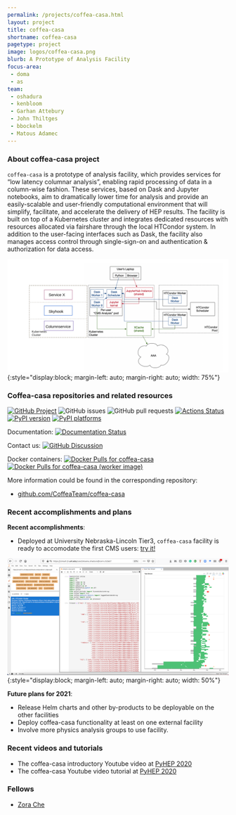 ```yaml
---
permalink: /projects/coffea-casa.html
layout: project
title: coffea-casa
shortname: coffea-casa
pagetype: project
image: logos/coffea-casa.png
blurb: A Prototype of Analysis Facility
focus-area:
 - doma
 - as
team:
 - oshadura
 - kenbloom
 - Garhan Attebury
 - John Thiltges
 - bbockelm
 - Matous Adamec
---
```




### About coffea-casa project

`coffea-casa` is a prototype of analysis facility, which provides services for “low latency columnar analysis”, enabling rapid processing of data in a column-wise fashion. These services, based on Dask and Jupyter notebooks, aim to dramatically lower time for analysis and provide an easily-scalable and user-friendly computational environment that will simplify, facilitate, and accelerate the delivery of HEP results. The facility is built on top of a Kubernetes cluster and integrates dedicated resources with resources allocated via fairshare through the local HTCondor system. In addition to the user-facing interfaces such as Dask, the facility also manages access control through single-sign-on and authentication & authorization for data access.

![Generic design schema of coffea-casa analysis facility](/assets/images/coffea-casa-0.png){:style="display:block; margin-left: auto; margin-right: auto; width: 75%"}



### Coffea-casa repositories and related resources

[![GitHub Project](https://img.shields.io/badge/GitHub--blue?style=social&logo=GitHub)](https://github.com/CoffeaTeam/coffea-casa/)
![GitHub issues](https://img.shields.io/github/issues/coffeateam/coffea-casa)
![GitHub pull requests](https://img.shields.io/github/issues-pr/coffeateam/coffea-casa)
[![Actions Status][actions-badge]][actions-link]
[![PyPI version][pypi-version]][pypi-link]
[![PyPI platforms][pypi-platforms]][pypi-link]

Documentation:
[![Documentation Status][rtd-badge]][rtd-link]

Contact us:
[![GitHub Discussion][github-discussions-badge]][github-discussions-link]

[actions-badge]:            https://github.com/CoffeaTeam/coffea-casa/workflows/CI/CD/badge.svg
[actions-link]:             https://github.com/CoffeaTeam/coffea-casa/actions
[github-discussions-badge]: https://img.shields.io/static/v1?label=Discussions&message=Ask&color=blue&logo=github
[github-discussions-link]:  https://github.com/CoffeaTeam/coffea-casa/discussions
[pypi-link]:                https://pypi.org/project/coffea-casa/
[pypi-platforms]:           https://img.shields.io/pypi/pyversions/coffea-casa
[pypi-version]:             https://badge.fury.io/py/coffea-casa.svg
[rtd-badge]:                https://readthedocs.org/projects/coffea-casa/badge/?version=latest
[rtd-link]:                 https://coffea-casa.readthedocs.io/en/latest/?badge=latest

Docker containers:
[![Docker Pulls for coffea-casa](https://img.shields.io/docker/pulls/coffeateam/coffea-casa.svg)](https://hub.docker.com/r/coffeateam/coffea-casa)
[![Docker Pulls for coffea-casa (worker image)](https://img.shields.io/docker/pulls/coffeateam/coffea-casa-analysis.svg)](https://hub.docker.com/r/coffeateam/coffea-casa-analysis)

More information could be found in the corresponding repository:
 * [github.com/CoffeaTeam/coffea-casa](https://github.com/CoffeaTeam/coffea-casa)



### Recent accomplishments and plans

**Recent accomplishments**:
- Deployed at University Nebraska-Lincoln Tier3, `coffea-casa` facility is ready to accomodate the first CMS users: [try it!](https://cmsaf-jh.unl.edu/)

![Coffea-casa Jupyterlab interface with Dask Labextention powered cluster](/assets/images/coffea-casa-1.png){:style="display:block; margin-left: auto; margin-right: auto; width: 50%"}


**Future plans for 2021**:
- Release Helm charts and other by-products to be deployable on the other facilities
- Deploy coffea-casa functionality at least on one external facility
- Involve more physics analysis groups to use facility.



### Recent videos and tutorials

* The coffea-casa introductory Youtube video at [PyHEP 2020](https://www.youtube.com/watch?v=CDIFd1gDbSc)
* The coffea-casa Youtube video tutorial at [PyHEP 2020](https://www.youtube.com/watch?v=oPl0t8J36-Q)


### Fellows

* [Zora Che](/pages/fellows/zche.html)
